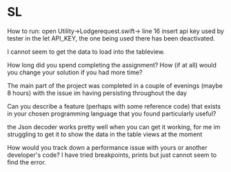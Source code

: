 # SL


How to run:
open Utility->Lodgerequest.swift-> line 16 insert api key used by tester in the let API_KEY, the one being used there has been deactivated.

I cannot seem to get the data to load into the tableview.


How long did you spend completing the assignment? How (if at all) would you change your solution if you had more time?

The main part of the project was completed in a couple of evenings (maybe 8 hours) with the issue im having persisting throughout the day

Can you describe a feature (perhaps with some reference code) that exists in your chosen programming language that you found particularly useful?

the Json decoder works pretty well when you can get it working, for me im struggling to get it to show the data in the table views at the moment

How would you track down a performance issue with yours or another developer's code?
I have tried breakpoints, prints but just cannot seem to find the error. 


